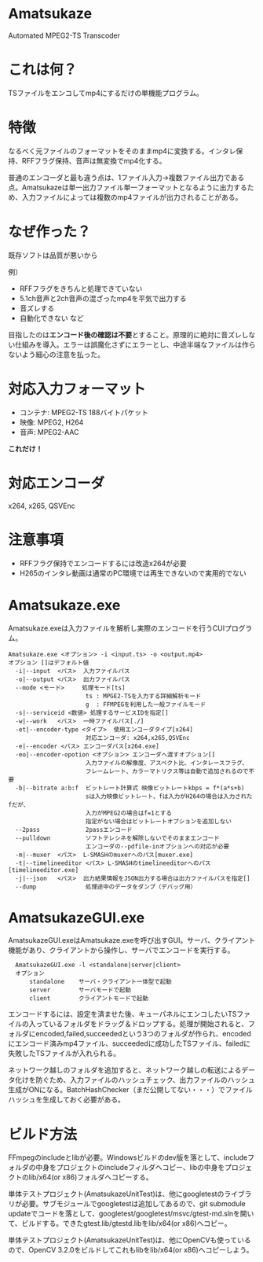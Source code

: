 # Amatsukaze
Automated MPEG2-TS Transcoder

# これは何？
TSファイルをエンコしてmp4にするだけの単機能プログラム。

# 特徴
なるべく元ファイルのフォーマットをそのままmp4に変換する。インタレ保持、RFFフラグ保持、音声は無変換でmp4化する。

普通のエンコーダと最も違う点は、1ファイル入力→複数ファイル出力である点。Amatsukazeは単一出力ファイル単一フォーマットとなるように出力するため、入力ファイルによっては複数のmp4ファイルが出力されることがある。

# なぜ作った？
既存ソフトは品質が悪いから

例）

- RFFフラグをきちんと処理できていない
- 5.1ch音声と2ch音声の混ざったmp4を平気で出力する
- 音ズレする
- 自動化できない など

目指したのは**エンコード後の確認は不要**とすること。原理的に絶対に音ズレしない仕組みを導入。エラーは誤魔化さずにエラーとし、中途半端なファイルは作らないよう細心の注意を払った。

# 対応入力フォーマット

- コンテナ: MPEG2-TS 188バイトパケット
- 映像: MPEG2, H264
- 音声: MPEG2-AAC

**これだけ！**

# 対応エンコーダ
x264, x265, QSVEnc

# 注意事項
- RFFフラグ保持でエンコードするには改造x264が必要
- H265のインタレ動画は通常のPC環境では再生できないので実用的でない

# Amatsukaze.exe
Amatsukaze.exeは入力ファイルを解析し実際のエンコードを行うCUIプログラム。

```
Amatsukaze.exe <オプション> -i <input.ts> -o <output.mp4>
オプション []はデフォルト値
  -i|--input  <パス>  入力ファイルパス
  -o|--output <パス>  出力ファイルパス
  --mode <モード>     処理モード[ts]
                      ts : MPGE2-TSを入力する詳細解析モード
                      g  : FFMPEGを利用した一般ファイルモード
  -s|--serviceid <数値> 処理するサービスIDを指定[]
  -w|--work   <パス>  一時ファイルパス[./]
  -et|--encoder-type <タイプ>  使用エンコーダタイプ[x264]
                      対応エンコーダ: x264,x265,QSVEnc
  -e|--encoder <パス> エンコーダパス[x264.exe]
  -eo|--encoder-opotion <オプション> エンコーダへ渡すオプション[]
                      入力ファイルの解像度、アスペクト比、インタレースフラグ、
                      フレームレート、カラーマトリクス等は自動で追加されるので不要
  -b|--bitrate a:b:f  ビットレート計算式 映像ビットレートkbps = f*(a*s+b)
                      sは入力映像ビットレート、fは入力がH264の場合は入力されたfだが、
                      入力がMPEG2の場合はf=1とする
                      指定がない場合はビットレートオプションを追加しない
  --2pass             2passエンコード
  --pulldown          ソフトテレシネを解除しないでそのままエンコード
                      エンコーダの--pdfile-inオプションへの対応が必要
  -m|--muxer  <パス>  L-SMASHのmuxerへのパス[muxer.exe]
  -t|--timelineeditor <パス> L-SMASHのtimelineeditorへのパス[timelineeditor.exe]
  -j|--json   <パス>  出力結果情報をJSON出力する場合は出力ファイルパスを指定[]
  --dump              処理途中のデータをダンプ（デバッグ用）
  ```
  
# AmatsukazeGUI.exe

AmatsukazeGUI.exeはAmatsukaze.exeを呼び出すGUI。サーバ、クライアント機能があり、クライアントから操作し、サーバでエンコードを実行する。
  
```
  AmatsukazeGUI.exe -l <standalone|server|client>
  オプション
      standalone    サーバ・クライアント一体型で起動
      server        サーバモードで起動
      client        クライアントモードで起動
```

エンコードするには、設定を済ませた後、キューパネルにエンコしたいTSファイルの入っているフォルダをドラッグ＆ドロップする。処理が開始されると、フォルダにencoded,failed,succeededという3つのフォルダが作られ、encodedにエンコード済みmp4ファイル、succeededに成功したTSファイル、failedに失敗したTSファイルが入れられる。

ネットワーク越しのフォルダを追加すると、ネットワーク越しの転送によるデータ化けを防ぐため、入力ファイルのハッシュチェック、出力ファイルのハッシュ生成がONになる。BatchHashChecker（まだ公開してない・・・）でファイルハッシュを生成しておく必要がある。

# ビルド方法
FFmpegのincludeとlibが必要。Windowsビルドのdev版を落として、includeフォルダの中身をプロジェクトのincludeフィルダへコピー、libの中身をプロジェクトのlib/x64(or x86)フォルダへコピーする。

単体テストプロジェクト(AmatsukazeUnitTest)は、他にgoogletestのライブラリが必要。サブモジュールでgoogletestは追加してあるので、git submodule updateでコードを落として、googletest/googletest/msvc/gtest-md.slnを開いて、ビルドする。できたgtest.lib/gtestd.libをlib/x64(or x86)へコピー。

単体テストプロジェクト(AmatsukazeUnitTest)は、他にOpenCVも使っているので、OpenCV 3.2.0をビルドしてこれもlibをlib/x64(or x86)へコピーしよう。

